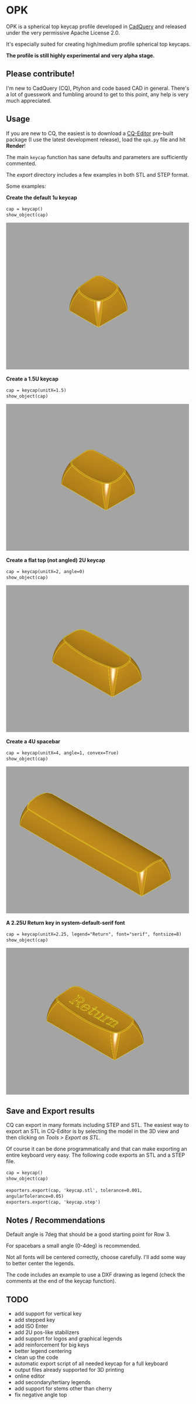 # OPK

OPK is a spherical top keycap profile developed in [CadQuery](https://github.com/CadQuery/cadquery) and released under the very permissive Apache License 2.0.

It's especially suited for creating high/medium profile spherical top keycaps.

**The profile is still highly experimental and very alpha stage.**

## Please contribute!

I'm new to CadQuery (CQ), Ptyhon and code based CAD in general. There's a lot of guesswork and fumbling around to get to this point, any help is very much appreciated. 

## Usage

If you are new to CQ, the easiest is to download a [CQ-Editor](https://github.com/CadQuery/CQ-editor) pre-built package (I use the latest development release), load the `opk.py` file and hit **Render**!

The main ``keycap`` function has sane defaults and parameters are sufficiently commented.

The *export* directory includes a few examples in both STL and STEP format.

Some examples:

**Create the default 1u keycap**
```
cap = keycap()
show_object(cap)
```

![1U keycap](imgs/1U_default.jpg "1U keycap")

**Create a 1.5U keycap**
```
cap = keycap(unitX=1.5)
show_object(cap)
```

![1.5U keycap](imgs/1.5U.jpg "1.5U keycap")

**Create a flat top (not angled) 2U keycap**
```
cap = keycap(unitX=2, angle=0)
show_object(cap)
```

![2U flat top](imgs/2U_flat.jpg "2U flat top")

**Create a 4U spacebar**
```
cap = keycap(unitX=4, angle=1, convex=True)
show_object(cap)
```

![4U spacebar](imgs/4U_spacebar.jpg "4U spacebar")

**A 2.25U Return key in system-default-serif font**
```
cap = keycap(unitX=2.25, legend="Return", font="serif", fontsize=8)
show_object(cap)
```

![Return](imgs/2.25U_Return.jpg "Return")

## Save and Export results

CQ can export in many formats including STEP and STL. The easiest way to export an STL in CQ-Editor is by selecting the model in the 3D view and then clicking on *Tools > Export as STL*.

Of course it can be done programmatically and that can make exporting an entire keyboard very easy. The following code exports an STL and a STEP file.

```
cap = keycap()
show_object(cap)

exporters.export(cap, 'keycap.stl', tolerance=0.001, angularTolerance=0.05)
exporters.export(cap, 'keycap.step')
```

## Notes / Recommendations

Default angle is 7deg that should be a good starting point for Row 3.

For spacebars a small angle (0-4deg) is recommended.

Not all fonts will be centered correctly, choose carefully. I'll add some way to better center the legends.

The code includes an example to use a DXF drawing as legend (check the comments at the end of the keycap function).

## TODO
- add support for vertical key
- add stepped key
- add ISO Enter
- add 2U pos-like stabilizers
- add support for logos and graphical legends
- add reinforcement for big keys
- better legend centering
- clean up the code
- automatic export script of all needed keycap for a full keyboard
- output files already supported for 3D printing
- online editor
- add secondary/tertiary legends
- add support for stems other than cherry
- fix negative angle top